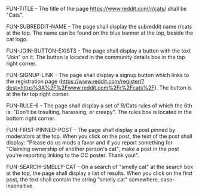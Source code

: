 FUN-TITLE - The title of the page https://www.reddit.com/r/cats/ shall be "Cats".

FUN-SUBREDDIT-NAME - The page shall display the subreddit name r/cats at the top. The name can be found on the blue banner at the top, beside the cat logo.

FUN-JOIN-BUTTON-EXISTS - The page shall display a button with the text "Join" on it. The button is located in the community details box in the top right corner.

FUN-SIGNUP-LINK - The page shall display a signup button which links to the registration page (https://www.reddit.com/register/?dest=https%3A%2F%2Fwww.reddit.com%2Fr%2Fcats%2F).  The button is at the far top right corner.

FUN-RULE-6 - The page shall display a set of R/Cats rules of which the 6th is: "Don't be Insulting, harassing, or creepy".  The rules box is located in the bottom right corner.

FUN-FIRST-PINNED-POST - The page shall display a post pinned by moderators at the top.  When you click on the post, the text of the post shall display: "Please do us mods a favor and if you report something for "Claiming ownership of another person's cat", make a post in the post you're reporting linking to the OC poster. Thank you!".

FUN-SEARCH-SMELLY-CAT - On a search of "smelly cat" at the search box at the top, the page shall display a list of results.  When you click on the first post, the text shall contain the string "smelly cat" somewhere, case-insensitive.
